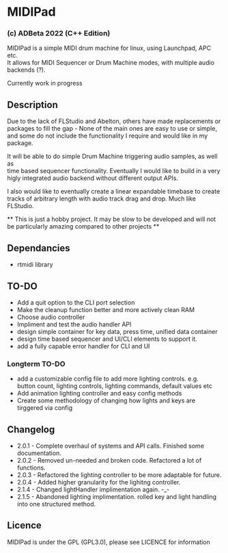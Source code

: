 # MIDIPad 
### (c) ADBeta 2022 (C++ Edition)
MIDIPad is a simple MIDI drum machine for linux, using Launchpad, APC etc.  
It allows for MIDI Sequencer or Drum Machine modes, with multiple audio   
backends (?).  

Currently work in progress  

## Description
Due to the lack of FLStudio and Abelton, others have made replacements or  
packages to fill the gap - None of the main ones are easy to use or simple,  
and some do not include the functionality I require and would like in my  
package.  

It will be able to do simple Drum Machine triggering audio samples, as well as  
time based sequencer functionality. Eventually I would like to build in a very  
higly integrated audio backend without different output APIs.  

I also would like to eventually create a linear expandable timebase to create  
tracks of arbitrary length with audio track drag and drop. Much like FLStudio.  

** This is just a hobby project. It may be slow to be developed and will not  
be particularly amazing compared to other projects **  

## Dependancies
* rtmidi library  

## TO-DO 
* Add a quit option to the CLI port selection  
* Make the cleanup function better and more actively clean RAM  
* Choose audio controller  
* Impliment and test the audio handler API  
* design simple container for key  data, press time, unified data container  
* design time based sequencer and UI/CLI elements to support it.  
* add a fully capable error handler for CLI and UI  
### Longterm TO-DO
* add a customizable config file to add more lighting controls. e.g.  
button count, lighting controls, lighting commands, default values etc  
* Add animation lighting controller and easy config methods  
* Create some methodology of changing how lights and keys are tirggered via config  

## Changelog
* 2.0.1 - Complete overhaul of systems and API calls. Finished some documentation.  
* 2.0.2 - Removed un-needed and broken code. Refactored a lot of functions.  
* 2.0.3 - Refactored the lighting controller to be more adaptable for future.  
* 2.0.4 - Added higher granularity for the lighitng controller.  
* 2.1.4 - Changed lightHandler implimentation again. -_-  
* 2.1.5 - Abandoned lighting implimentation. rolled key and light handling  
into one structured method.

## Licence
MIDIPad is under the GPL (GPL3.0), please see LICENCE for information
